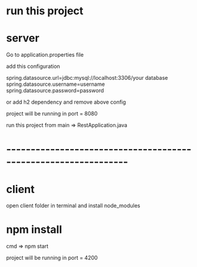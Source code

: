 # run this project

# server

Go to application.properties file

add this configuration

spring.datasource.url=jdbc:mysql://localhost:3306/your database
spring.datasource.username=username
spring.datasource.password=password

or add h2 dependency and remove above config

project will be running in port = 8080

run this project from main => RestApplication.java

# ---------------------------------------------------------------

# client

open client folder in terminal and install node_modules

# npm install

cmd => npm start

project will be running in port = 4200